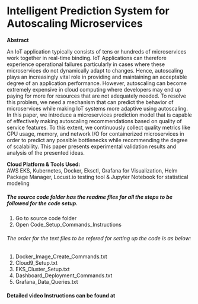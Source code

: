 # Intelligent Prediction System for Autoscaling Microservices

**Abstract**

An IoT application typically consists of tens or hundreds of microservices work together in real-time binding. IoT Applications can therefore experience operational failures particularly in cases where these microservices do not dynamically adapt to changes. Hence, autoscaling plays an increasingly vital role in providing and maintaining an acceptable degree of an application performance. However, autoscaling can become extremely expensive in cloud computing where developers may end up paying for more for resources that are not adequately needed. To resolve this problem, we need a mechanism that can predict the behavior of microservices while making IoT systems more adaptive using autoscaling. In this paper, we introduce a microservices prediction model that is capable of effectively making autoscaling recommendations based on quality of service features. To this extent, we continuously collect quality metrics like CPU usage, memory, and network I/O for containerized microservices in order to predict any possible bottlenecks while recommending the degree of scalability. This paper presents experimental validation results and analysis of the presented ideas.

**Cloud Platform & Tools Used:**  
AWS EKS, Kubernetes, Docker, Eksctl, Grafana for Visualization, Helm Package Manager, Locust.io testing tool & Jupyter Notebook for statistical modeling  

##### The source code folder has the readme files for all the steps to be followed for the code setup.  
1. Go to source code folder
2. Open Code_Setup_Commands_Instructions

###### The order for the text files to be refered for setting up the code is as below:
1. Docker_Image_Create_Commands.txt
2. Cloud9_Setup.txt
3. EKS_Cluster_Setup.txt
4. Dashboard_Deployment_Commands.txt
5. Grafana_Data_Queries.txt

#### Detailed video Instructions can be found at 
